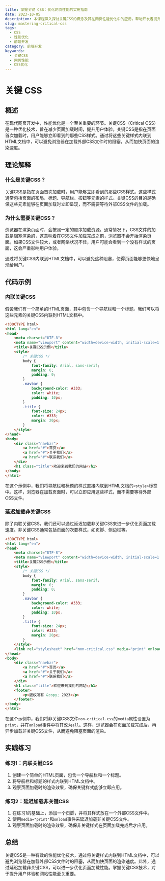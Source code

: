 ```yaml
---
title: 掌握关键 CSS：优化网页性能的实用指南
date: 2023-10-05
description: 本课程深入探讨关键CSS的概念及其在网页性能优化中的应用，帮助开发者提升用户体验。
slug: mastering-critical-css
tags:
  - CSS
  - 性能优化
  - 前端开发
category: 前端开发
keywords:
  - 关键CSS
  - 网页性能
  - CSS优化
---
```


# 关键 CSS

## 概述

在现代网页开发中，性能优化是一个至关重要的环节。关键CSS（Critical CSS）是一种优化技术，旨在减少页面加载时间，提升用户体验。关键CSS是指在页面首次加载时，用户能够立即看到的那些CSS样式。通过将这些关键样式内联到HTML文档中，可以避免浏览器在加载外部CSS文件时的阻塞，从而加快页面的渲染速度。

## 理论解释

### 什么是关键CSS？

关键CSS是指在页面首次加载时，用户能够立即看到的那些CSS样式。这些样式通常包括页面的布局、标题、导航栏、按钮等元素的样式。关键CSS的目的是确保这些元素能够在页面加载时立即呈现，而不需要等待外部CSS文件的加载。

### 为什么需要关键CSS？

浏览器在渲染页面时，会按照一定的顺序加载资源。通常情况下，CSS文件的加载是阻塞渲染的，这意味着在CSS文件加载完成之前，浏览器不会开始渲染页面。如果CSS文件较大，或者网络状况不佳，用户可能会看到一个没有样式的页面，这会严重影响用户体验。

通过将关键CSS内联到HTML文档中，可以避免这种阻塞，使得页面能够更快地呈现给用户。

## 代码示例

### 内联关键CSS

假设我们有一个简单的HTML页面，其中包含一个导航栏和一个标题。我们可以将这些元素的关键CSS内联到HTML文档中。

```html
<!DOCTYPE html>
<html lang="en">
<head>
    <meta charset="UTF-8">
    <meta name="viewport" content="width=device-width, initial-scale=1.0">
    <title>关键CSS示例</title>
    <style>
        /* 关键CSS */
        body {
            font-family: Arial, sans-serif;
            margin: 0;
            padding: 0;
        }
        .navbar {
            background-color: #333;
            color: white;
            padding: 10px;
        }
        .title {
            font-size: 24px;
            color: #333;
            margin: 20px;
        }
    </style>
</head>
<body>
    <div class="navbar">
        <a href="#">首页</a>
        <a href="#">关于我们</a>
        <a href="#">联系我们</a>
    </div>
    <h1 class="title">欢迎来到我们的网站</h1>
</body>
</html>
```

在这个示例中，我们将导航栏和标题的样式直接内联到HTML文档的`<style>`标签中。这样，浏览器在加载页面时，可以立即应用这些样式，而不需要等待外部CSS文件。

### 延迟加载非关键CSS

除了内联关键CSS，我们还可以通过延迟加载非关键CSS来进一步优化页面加载速度。非关键CSS通常包括页面的次要样式，如页脚、侧边栏等。

```html
<!DOCTYPE html>
<html lang="en">
<head>
    <meta charset="UTF-8">
    <meta name="viewport" content="width=device-width, initial-scale=1.0">
    <title>关键CSS示例</title>
    <style>
        /* 关键CSS */
        body {
            font-family: Arial, sans-serif;
            margin: 0;
            padding: 0;
        }
        .navbar {
            background-color: #333;
            color: white;
            padding: 10px;
        }
        .title {
            font-size: 24px;
            color: #333;
            margin: 20px;
        }
    </style>
    <link rel="stylesheet" href="non-critical.css" media="print" onload="this.media='all'">
</head>
<body>
    <div class="navbar">
        <a href="#">首页</a>
        <a href="#">关于我们</a>
        <a href="#">联系我们</a>
    </div>
    <h1 class="title">欢迎来到我们的网站</h1>
    <footer>
        <p>版权所有 &copy; 2023</p>
    </footer>
</body>
</html>
```

在这个示例中，我们将非关键CSS文件`non-critical.css`的`media`属性设置为`print`，并在`onload`事件中将其改为`all`。这样，浏览器会在页面加载完成后，再异步加载非关键CSS文件，从而避免阻塞页面的渲染。

## 实践练习

### 练习1：内联关键CSS

1. 创建一个简单的HTML页面，包含一个导航栏和一个标题。
2. 将导航栏和标题的样式内联到HTML文档中。
3. 观察页面加载时的渲染效果，确保关键样式能够立即应用。

### 练习2：延迟加载非关键CSS

1. 在练习1的基础上，添加一个页脚，并将其样式放在一个外部CSS文件中。
2. 使用`media="print"`和`onload`事件来延迟加载非关键CSS文件。
3. 观察页面加载时的渲染效果，确保非关键样式在页面加载完成后才应用。

## 总结

关键CSS是一种有效的性能优化技术，通过将关键样式内联到HTML文档中，可以避免浏览器在加载外部CSS文件时的阻塞，从而加快页面的渲染速度。此外，通过延迟加载非关键CSS，可以进一步优化页面加载性能。掌握关键CSS技术，对于提升用户体验和网站性能至关重要。